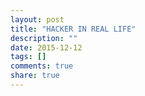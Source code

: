 ```yaml
---
layout: post
title: "HACKER IN REAL LIFE"
description: ""
date: 2015-12-12
tags: []
comments: true
share: true
---
```




